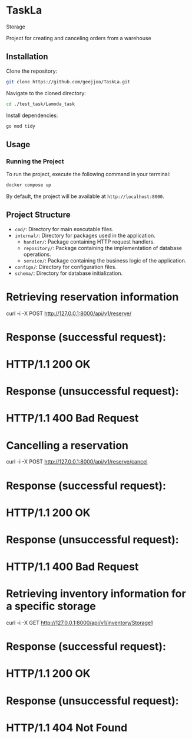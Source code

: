 # TaskLa
Storage

Project for creating and canceling orders from a warehouse

## Installation

Clone the repository:

```bash
git clone https://github.com/geejjoo/TaskLa.git
```

Navigate to the cloned directory:
```bash
cd ./test_task/Lamoda_task
```

Install dependencies:
```bash
go mod tidy
```

## Usage
### Running the Project
To run the project, execute the following command in your terminal:
```bash
docker compose up
```
By default, the project will be available at `http://localhost:8000`.


## Project Structure
- `cmd/`: Directory for main executable files.
- `internal/`: Directory for packages used in the application.
  - `handler/`: Package containing HTTP request handlers.
  - `repository/`: Package containing the implementation of database operations.
  - `service/`: Package containing the business logic of the application.
- `configs/`: Directory for configuration files.
- `schema/`: Directory for database initialization.

# Retrieving reservation information
curl -i -X POST http://127.0.0.1:8000/api/v1/reserve/

# Response (successful request):
# HTTP/1.1 200 OK

# Response (unsuccessful request):
# HTTP/1.1 400 Bad Request

# Cancelling a reservation
curl -i -X POST http://127.0.0.1:8000/api/v1/reserve/cancel

# Response (successful request):
# HTTP/1.1 200 OK

# Response (unsuccessful request):
# HTTP/1.1 400 Bad Request

# Retrieving inventory information for a specific storage
curl -i -X GET http://127.0.0.1:8000/api/v1/inventory/Storage1

# Response (successful request):
# HTTP/1.1 200 OK

# Response (unsuccessful request):
# HTTP/1.1 404 Not Found


